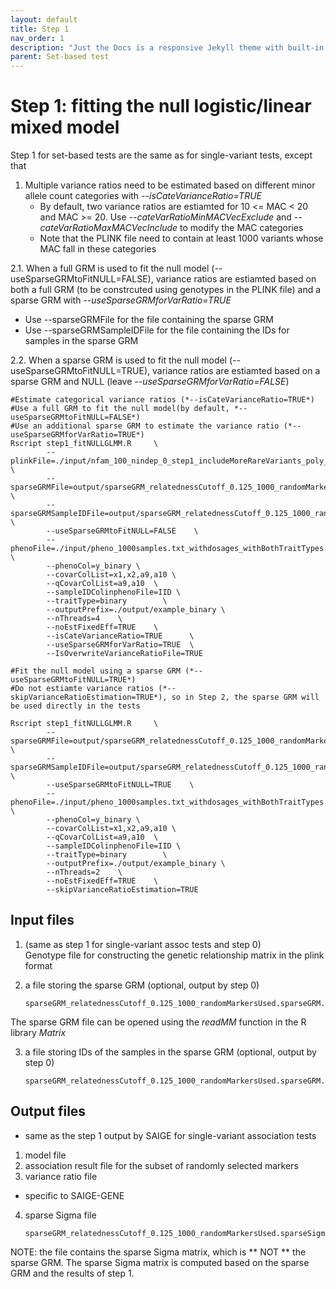 ```yaml
---
layout: default
title: Step 1
nav_order: 1
description: "Just the Docs is a responsive Jekyll theme with built-in search that is easily customizable and hosted on GitHub Pages."
parent: Set-based test
---
```



# Step 1: fitting the null logistic/linear mixed model

Step 1 for set-based tests are the same as for single-variant tests, except that 

1. Multiple variance ratios need to be estimated based on different minor allele count categories with *--isCateVarianceRatio=TRUE*
   * By default, two variance ratios are estiamted for 10 <= MAC < 20 and MAC >= 20. Use *--cateVarRatioMinMACVecExclude* and *--cateVarRatioMaxMACVecInclude* to modify the MAC categories
   * Note that the PLINK file need to contain at least 1000 variants whose MAC fall in these categories     

2.1. When a full GRM is used to fit the null model (--useSparseGRMtoFitNULL=FALSE), variance ratios are estiamted based on both a full GRM (to be constrcuted using genotypes in the PLINK file) and a sparse GRM with *--useSparseGRMforVarRatio=TRUE*
   * Use --sparseGRMFile for the file containing the sparse GRM
   * Use --sparseGRMSampleIDFile for the file containing the IDs for samples in the sparse GRM 

2.2. When a sparse GRM is used to fit the null model (--useSparseGRMtoFitNULL=TRUE), variance ratios are estiamted based on a sparse GRM and NULL (leave *--useSparseGRMforVarRatio=FALSE*)


```
#Estimate categorical variance ratios (*--isCateVarianceRatio=TRUE*)
#Use a full GRM to fit the null model(by default, *--useSparseGRMtoFitNULL=FALSE*)
#Use an additional sparse GRM to estimate the variance ratio (*--useSparseGRMforVarRatio=TRUE*) 
Rscript step1_fitNULLGLMM.R     \
        --plinkFile=./input/nfam_100_nindep_0_step1_includeMoreRareVariants_poly_22chr  \
        --sparseGRMFile=output/sparseGRM_relatednessCutoff_0.125_1000_randomMarkersUsed.sparseGRM.mtx   \
        --sparseGRMSampleIDFile=output/sparseGRM_relatednessCutoff_0.125_1000_randomMarkersUsed.sparseGRM.mtx.sampleIDs.txt     \
        --useSparseGRMtoFitNULL=FALSE    \
        --phenoFile=./input/pheno_1000samples.txt_withdosages_withBothTraitTypes.txt \
        --phenoCol=y_binary \
        --covarColList=x1,x2,a9,a10 \
        --qCovarColList=a9,a10  \
        --sampleIDColinphenoFile=IID \
        --traitType=binary        \
        --outputPrefix=./output/example_binary \
        --nThreads=4    \
        --noEstFixedEff=TRUE    \
        --isCateVarianceRatio=TRUE      \
        --useSparseGRMforVarRatio=TRUE  \
        --IsOverwriteVarianceRatioFile=TRUE
```

```
#Fit the null model using a sparse GRM (*--useSparseGRMtoFitNULL=TRUE*)
#Do not estiamte variance ratios (*--skipVarianceRatioEstimation=TRUE*), so in Step 2, the sparse GRM will be used directly in the tests
 
Rscript step1_fitNULLGLMM.R     \
        --sparseGRMFile=output/sparseGRM_relatednessCutoff_0.125_1000_randomMarkersUsed.sparseGRM.mtx   \
        --sparseGRMSampleIDFile=output/sparseGRM_relatednessCutoff_0.125_1000_randomMarkersUsed.sparseGRM.mtx.sampleIDs.txt     \
        --useSparseGRMtoFitNULL=TRUE    \
        --phenoFile=./input/pheno_1000samples.txt_withdosages_withBothTraitTypes.txt \
        --phenoCol=y_binary \
        --covarColList=x1,x2,a9,a10 \
        --qCovarColList=a9,a10  \
        --sampleIDColinphenoFile=IID \
        --traitType=binary        \
        --outputPrefix=./output/example_binary \
        --nThreads=2    \
        --noEstFixedEff=TRUE    \
        --skipVarianceRatioEstimation=TRUE
```


## Input files

1. (same as step 1 for single-variant assoc tests and step 0) <br/> 
Genotype file for constructing the genetic relationship matrix in the plink format <br/> 

2. a file storing the sparse GRM (optional, output by step 0) 

    ```
    sparseGRM_relatednessCutoff_0.125_1000_randomMarkersUsed.sparseGRM.mtx
    ```
The sparse GRM file can be opened using the *readMM* function in the R library *Matrix* 


3. a file storing IDs of the samples in the sparse GRM (optional, output by step 0)
    
    ```
    sparseGRM_relatednessCutoff_0.125_1000_randomMarkersUsed.sparseGRM.mtx.sampleIDs.txt
    ```

## Output files 
* same as the step 1 output by SAIGE for single-variant association tests <br/>

1. model file <br/>
2. association result file for the subset of randomly selected markers <br/>
3. variance ratio file <br/>

* specific to SAIGE-GENE

4. sparse Sigma file

    ```
    sparseGRM_relatednessCutoff_0.125_1000_randomMarkersUsed.sparseSigma.mtx
    ```
NOTE: the file contains the sparse Sigma matrix, which is ** NOT ** the sparse GRM. The sparse Sigma matrix is computed based on the sparse GRM and the results of step 1. 
